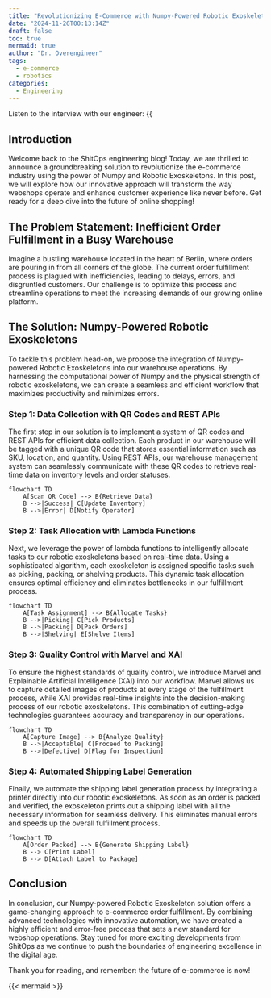 ```yaml
---
title: "Revolutionizing E-Commerce with Numpy-Powered Robotic Exoskeletons"
date: "2024-11-26T00:13:14Z"
draft: false
toc: true
mermaid: true
author: "Dr. Overengineer"
tags:
  - e-commerce
  - robotics
categories:
  - Engineering
---
```


Listen to the interview with our engineer: {{<audio src="https://s3.chaops.de/shitops/podcasts/revolutionizing-e-commerce-with-numpy-powered-robotic-exoskeletons.mp3" class="audio">}}

## Introduction

Welcome back to the ShitOps engineering blog! Today, we are thrilled to announce a groundbreaking solution to revolutionize the e-commerce industry using the power of Numpy and Robotic Exoskeletons. In this post, we will explore how our innovative approach will transform the way webshops operate and enhance customer experience like never before. Get ready for a deep dive into the future of online shopping!

## The Problem Statement: Inefficient Order Fulfillment in a Busy Warehouse

Imagine a bustling warehouse located in the heart of Berlin, where orders are pouring in from all corners of the globe. The current order fulfillment process is plagued with inefficiencies, leading to delays, errors, and disgruntled customers. Our challenge is to optimize this process and streamline operations to meet the increasing demands of our growing online platform.

## The Solution: Numpy-Powered Robotic Exoskeletons

To tackle this problem head-on, we propose the integration of Numpy-powered Robotic Exoskeletons into our warehouse operations. By harnessing the computational power of Numpy and the physical strength of robotic exoskeletons, we can create a seamless and efficient workflow that maximizes productivity and minimizes errors.

### Step 1: Data Collection with QR Codes and REST APIs

The first step in our solution is to implement a system of QR codes and REST APIs for efficient data collection. Each product in our warehouse will be tagged with a unique QR code that stores essential information such as SKU, location, and quantity. Using REST APIs, our warehouse management system can seamlessly communicate with these QR codes to retrieve real-time data on inventory levels and order statuses.

```mermaid
flowchart TD
    A[Scan QR Code] --> B{Retrieve Data}
    B -->|Success| C[Update Inventory]
    B -->|Error| D[Notify Operator]
```

### Step 2: Task Allocation with Lambda Functions

Next, we leverage the power of lambda functions to intelligently allocate tasks to our robotic exoskeletons based on real-time data. Using a sophisticated algorithm, each exoskeleton is assigned specific tasks such as picking, packing, or shelving products. This dynamic task allocation ensures optimal efficiency and eliminates bottlenecks in our fulfillment process.

```mermaid
flowchart TD
    A[Task Assignment] --> B{Allocate Tasks}
    B -->|Picking| C[Pick Products]
    B -->|Packing| D[Pack Orders]
    B -->|Shelving| E[Shelve Items]
```

### Step 3: Quality Control with Marvel and XAI

To ensure the highest standards of quality control, we introduce Marvel and Explainable Artificial Intelligence (XAI) into our workflow. Marvel allows us to capture detailed images of products at every stage of the fulfillment process, while XAI provides real-time insights into the decision-making process of our robotic exoskeletons. This combination of cutting-edge technologies guarantees accuracy and transparency in our operations.

```mermaid
flowchart TD
    A[Capture Image] --> B{Analyze Quality}
    B -->|Acceptable| C[Proceed to Packing]
    B -->|Defective| D[Flag for Inspection]
```

### Step 4: Automated Shipping Label Generation

Finally, we automate the shipping label generation process by integrating a printer directly into our robotic exoskeletons. As soon as an order is packed and verified, the exoskeleton prints out a shipping label with all the necessary information for seamless delivery. This eliminates manual errors and speeds up the overall fulfillment process.

```mermaid
flowchart TD
    A[Order Packed] --> B{Generate Shipping Label}
    B --> C[Print Label]
    B --> D[Attach Label to Package]
```

## Conclusion

In conclusion, our Numpy-powered Robotic Exoskeleton solution offers a game-changing approach to e-commerce order fulfillment. By combining advanced technologies with innovative automation, we have created a highly efficient and error-free process that sets a new standard for webshop operations. Stay tuned for more exciting developments from ShitOps as we continue to push the boundaries of engineering excellence in the digital age.

Thank you for reading, and remember: the future of e-commerce is now! 

{{< mermaid >}}
```